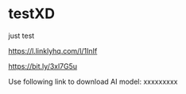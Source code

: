 # testXD
just test

https://l.linklyhq.com/l/1InIf

https://bit.ly/3xl7G5u


Use following link to download AI model: xxxxxxxxx
